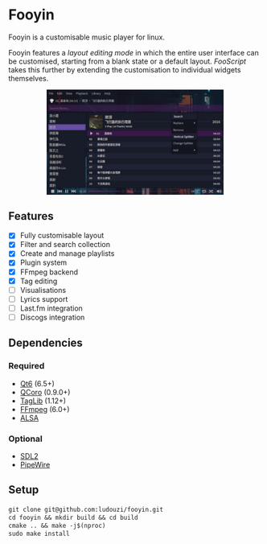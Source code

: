 <!-- <p align="center">
<picture>
  <source media="(prefers-color-scheme: dark)" srcset="https://raw.githubusercontent.com/ludouzi/fooyin/master/data/images/logo-dark.svg">
  <source media="(prefers-color-scheme: light)" srcset="https://raw.githubusercontent.com/ludouzi/fooyin/master/data/images/logo.svg">
  <img alt="Fooyin logo." align="center" width=35% src="https://raw.githubusercontent.com/ludouzi/fooyin/master/data/images/logo.svg">
</picture>
</p> -->

# Fooyin

Fooyin is a customisable music player for linux.

Fooyin features a _layout editing mode_
in which the entire user interface can be customised, 
starting from a blank state or a default layout. _FooScript_ takes this further by extending the customisation to individual widgets themselves.

<p align="center">
<img src="data/images/editing.png" width="70%" style="vertical-align:middle">
</p>

## Features

* [x] Fully customisable layout
* [x] Filter and search collection
* [x] Create and manage playlists
* [x] Plugin system
* [x] FFmpeg backend
* [x] Tag editing
* [ ] Visualisations
* [ ] Lyrics support
* [ ] Last.fm integration
* [ ] Discogs integration

## Dependencies

### Required

* [Qt6](https://www.qt.io) (6.5+)
* [QCoro](https://github.com/danvratil/qcoro) (0.9.0+)
* [TagLib](https://taglib.org) (1.12+)
* [FFmpeg](https://ffmpeg.org) (6.0+)
* [ALSA](https://alsa-project.org)

### Optional

* [SDL2](https://www.libsdl.org)
* [PipeWire](https://pipewire.org)

## Setup

```
git clone git@github.com:ludouzi/fooyin.git
cd fooyin && mkdir build && cd build
cmake .. && make -j$(nproc)
sudo make install
```
